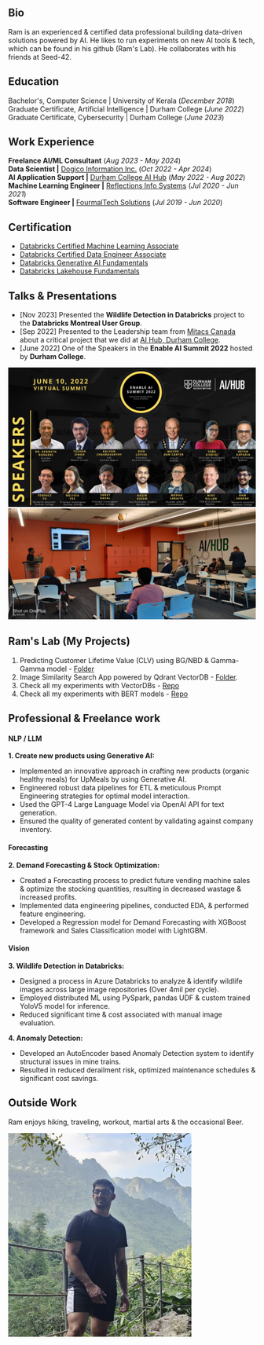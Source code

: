 ## Bio
Ram is an experienced & certified data professional building data-driven solutions powered by AI. He likes to run experiments on new AI tools & tech, which can be found in his github (Ram's Lab). He collaborates with his friends at Seed-42.

## Education
Bachelor's, Computer Science | University of Kerala (_December 2018_)  
Graduate Certificate, Artificial Intelligence | Durham College (_June 2022_)  
Graduate Certificate, Cybersecurity | Durham College (_June 2023_)  

## Work Experience
**Freelance AI/ML Consultant** (_Aug 2023 - May 2024_)  
**Data Scientist |** [Dogico Information Inc.](https://www.linkedin.com/company/dogico-information-inc./) (_Oct 2022 - Apr 2024_)  
**AI Application Support |** [Durham College AI Hub](https://www.linkedin.com/showcase/dcaihub/) (_May 2022 - Aug 2022_)  
**Machine Learning Engineer |** [Reflections Info Systems](https://www.linkedin.com/company/reflectionsit/) (_Jul 2020 - Jun 2021_)  
**Software Engineer |** [FourmalTech Solutions](https://www.linkedin.com/company/fourmaltechsolution/) (_Jul 2019 - Jun 2020_)  

## Certification
- [Databricks Certified Machine Learning Associate](https://credentials.databricks.com/be519480-ba26-433f-b891-967ae289a5e8)  
- [Databricks Certified Data Engineer Associate](https://credentials.databricks.com/b4089597-5059-4e3f-8a43-fb4bb76dd72c)   
- [Databricks Generative AI Fundamentals](https://credentials.databricks.com/830053e4-f9f7-46b9-af9d-992ef2b50d1b)  
- [Databricks Lakehouse Fundamentals](https://credentials.databricks.com/02705434-5aab-4230-b094-bad4fc9d7399)

## Talks & Presentations
- [Nov 2023] Presented the **Wildlife Detection in Databricks** project to the **Databricks Montreal User Group**.
- [Sep 2022] Presented to the Leadership team from [Mitacs Canada](https://www.mitacs.ca/) about a critical project that we did at [AI Hub, Durham College](https://durhamcollege.ca/about/office-of-research-services-innovation-and-entrepreneurship-orsie/the-ai-hub).
- [June 2022] One of the Speakers in the **Enable AI Summit 2022** hosted by **Durham College**.  

![EnableAISpeakers](/assets/img/enable-ai-speakers-2022.jpeg)
![MitacsPresentation](/assets/img/Mitacs-presentation.jpeg)

## Ram's Lab (My Projects)

1. Predicting Customer Lifetime Value (CLV) using BG/NBD & Gamma-Gamma model - [Folder](https://github.com/rrsankar/CLV-Prediction-Using-ML/tree/main/CLV_using_Lifetimes_BGNBD_GammaGamma)  
2. Image Similarity Search App powered by Qdrant VectorDB - [Folder](https://github.com/rrsankar/All-About-VectorDB/tree/main/2-Image-Similarity-Search-App-with-Qdrant).
3. Check all my experiments with VectorDBs - [Repo](https://github.com/rrsankar/All-About-VectorDB)  
4. Check all my experiments with BERT models - [Repo](https://github.com/rrsankar/All-About-BERT)  

## Professional & Freelance work

#### NLP / LLM

**1. Create new products using Generative AI:**
- Implemented an innovative approach in crafting new products (organic healthy meals) for UpMeals by using Generative AI. 
- Engineered robust data pipelines for ETL & meticulous Prompt Engineering strategies for optimal model interaction. 
- Used the GPT-4 Large Language Model via OpenAI API for text generation.
- Ensured the quality of generated content by validating against company inventory.

#### Forecasting
**2. Demand Forecasting & Stock Optimization:**
- Created a Forecasting process to predict future vending machine sales & optimize the stocking quantities, resulting in decreased wastage & increased profits.
- Implemented data engineering pipelines, conducted EDA, & performed feature engineering. 
- Developed a Regression model for Demand Forecasting with XGBoost framework and Sales Classification model with LightGBM. 

#### Vision
**3. Wildlife Detection in Databricks:** 
- Designed a process in Azure Databricks to analyze & identify wildlife images across large image repositories (Over 4mil per cycle).
- Employed distributed ML using PySpark, pandas UDF & custom trained YoloV5 model for inference.
- Reduced significant time & cost associated with manual image evaluation.  

**4. Anomaly Detection:** 
- Developed an AutoEncoder based Anomaly Detection system to identify structural issues in mine trains.
- Resulted in reduced derailment risk, optimized maintenance schedules & significant cost savings.  

## Outside Work

Ram enjoys hiking, traveling, workout, martial arts & the occasional Beer.

![Trek](/assets/img/Trek-Cut.jpg)
